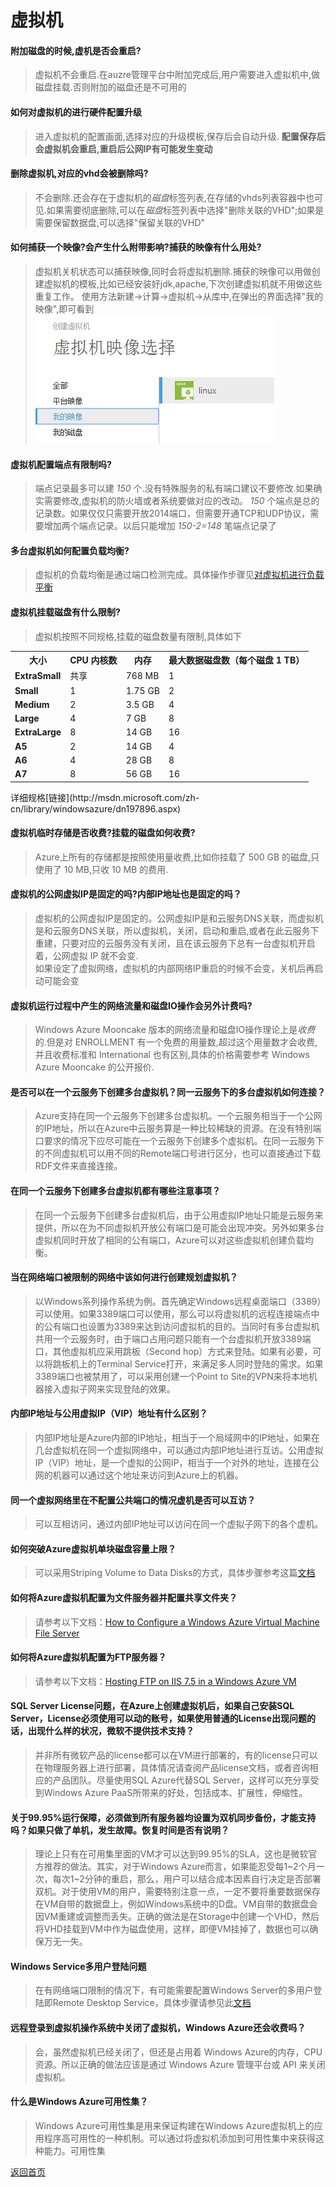 # 虚拟机

#### 附加磁盘的时候,虚机是否会重启?
>虚拟机不会重启.在auzre管理平台中附加完成后,用户需要进入虚拟机中,做磁盘挂载.否则附加的磁盘还是不可用的

#### 如何对虚拟机的进行硬件配置升级
>进入虚拟机的配置画面,选择对应的升级模板,保存后会自动升级.
**配置保存后会虚拟机会重启,重启后公网IP有可能发生变动**

#### 删除虚拟机,对应的vhd会被删除吗?
>不会删除.还会存在于虚拟机的*磁盘*标签列表,在存储的vhds列表容器中也可见.如果需要彻底删除,可以在*磁盘*标签列表中选择"删除关联的VHD";如果是需要保留数据盘,可以选择"保留关联的VHD"

#### 如何捕获一个映像?会产生什么附带影响?捕获的映像有什么用处?
>虚拟机关机状态可以捕获映像,同时会将虚拟机删除.捕获的映像可以用做创建虚拟机的模板,比如已经安装好jdk,apache,下次创建虚拟机就不用做这些重复工作。
使用方法新建->计算->虚拟机->从库中,在弹出的界面选择"我的映像",即可看到
![](/images/vm-1.01.jpg)

#### 虚拟机配置端点有限制吗?
>端点记录最多可以建 *150* 个.没有特殊服务的私有端口建议不要修改.如果确实需要修改,虚拟机的防火墙或者系统要做对应的改动。
 *150* 个端点是总的记录数。如果仅仅只需要开放2014端口，但需要开通TCP和UDP协议，需要增加两个端点记录。以后只能增加 *150-2=148* 笔端点记录了

#### 多台虚拟机如何配置负载均衡?
>虚拟机的负载均衡是通过端口检测完成。具体操作步骤见[对虚拟机进行负载平衡](http://windowsazure.cn/zh-cn/manage/linux/common-tasks/how-to-load-balance-virtual-machines/)

#### 虚拟机挂载磁盘有什么限制?
>虚拟机按照不同规格,挂载的磁盘数量有限制,具体如下
<table>
 <tbody><tr>
 <th>大小</th><th>CPU 内核数</th><th>内存</th><th>最大数据磁盘数（每个磁盘 1 TB）</th></tr>
 <tr><td><strong>ExtraSmall</strong></td><td>共享</td><td>768 MB</td><td>1</td></tr>
 <tr><td><strong>Small</strong></td><td>1</td><td>1.75 GB</td><td>2</td></tr>
 <tr><td><strong>Medium</strong></td><td>2</td><td>3.5 GB</td><td>4</td></tr>
 <tr><td><strong>Large</strong></td><td>4</td><td>7 GB</td><td>8</td></tr>
 <tr><td><strong>ExtraLarge</strong></td><td>8</td><td>14 GB</td><td>16</td></tr>
 <tr><td><strong>A5</strong></td><td>2</td><td>14 GB</td><td>4</td></tr>
 <tr><td><strong>A6</strong></td><td>4</td><td>28 GB</td><td>8</td></tr>
 <tr><td><strong>A7</strong></td><td>8</td><td>56 GB</td><td>16</td></tr>
</tbody></table>
详细规格[链接](http://msdn.microsoft.com/zh-cn/library/windowsazure/dn197896.aspx)  

#### 虚拟机临时存储是否收费?挂载的磁盘如何收费?
>Azure上所有的存储都是按照使用量收费,比如你挂载了 500 GB 的磁盘,只使用了 10 MB,只收 10 MB 的费用.  

#### 虚拟机的公网虚拟IP是固定的吗?内部IP地址也是固定的吗？
>虚拟机的公网虚拟IP是固定的。公网虚拟IP是和云服务DNS关联，而虚拟机是和云服务DNS关联，所以虚拟机，关闭，启动和重启,或者在此云服务下重建，只要对应的云服务没有关闭，且在该云服务下总有一台虚拟机开启着，公网虚拟 IP 就不会变.  
如果设定了虚拟网络，虚拟机的内部网络IP重启的时候不会变，关机后再启动可能会变

#### 虚拟机运行过程中产生的网络流量和磁盘IO操作会另外计费吗?
>Windows Azure Mooncake 版本的网络流量和磁盘IO操作理论上是*收费*的.但是对 ENROLLMENT 有一个免费的用量数,超过这个用量数才会收费,并且收费标准和 International 也有区别,具体的价格需要参考 Windows Azure Mooncake 的公开报价.

#### 是否可以在一个云服务下创建多台虚拟机？同一云服务下的多台虚拟机如何连接？
>Azure支持在同一个云服务下创建多台虚拟机。一个云服务相当于一个公网的IP地址，所以在Azure中云服务算是一种比较稀缺的资源。在没有特别端口要求的情况下应尽可能在一个云服务下创建多个虚拟机。在同一云服务下的不同虚拟机可以用不同的Remote端口号进行区分，也可以直接通过下载RDF文件来直接连接。

#### 在同一个云服务下创建多台虚拟机都有哪些注意事项？
>在同一个云服务下创建多台虚拟机后，由于公用虚拟IP地址只能是云服务来提供，所以在为不同虚拟机开放公有端口是可能会出现冲突。另外如果多台虚拟机同时开放了相同的公有端口，Azure可以对这些虚拟机创建负载均衡。

#### 当在网络端口被限制的网络中该如何进行创建规划虚拟机？
>以Windows系列操作系统为例。首先确定Windows远程桌面端口（3389）可以使用。如果3389端口可以使用，那么可以将虚拟机的远程连接端点中的公有端口也设置为3389来达到访问虚拟机的目的。当同时有多台虚拟机共用一个云服务时，由于端口占用问题只能有一个台虚拟机开放3389端口，其他虚拟机应采用跳板（Second hop）方式来登陆。如果有必要，可以将跳板机上的Terminal Service打开，来满足多人同时登陆的需求。如果3389端口也被禁用了，可以采用创建一个Point to Site的VPN来将本地机器接入虚拟子网来实现登陆的效果。

#### 内部IP地址与公用虚拟IP（VIP）地址有什么区别？
>内部IP地址是Azure内部的IP地址，相当于一个局域网中的IP地址，如果在几台虚拟机在同一个虚拟网络中，可以通过内部IP地址进行互访。公用虚拟IP（VIP）地址，是一个虚拟的公网IP，相当于一个对外的地址，连接在公网的机器可以通过这个地址来访问到Azure上的机器。

#### 同一个虚拟网络里在不配置公共端口的情况虚机是否可以互访？
>可以互相访问，通过内部IP地址可以访问在同一个虚拟子网下的各个虚机。

#### 如何突破Azure虚拟机单块磁盘容量上限？
>可以采用Striping Volume to Data Disks的方式，具体步骤参考这篇[文档](https://www.simple-talk.com/cloud/infrastructure-as-a-service/windows-azure-virtual-machine-a-look-at-windows-azure-iaas-offerings-(part-2)/)

#### 如何将Azure虚拟机配置为文件服务器并配置共享文件夹？
>请参考以下文档：[How to Configure a Windows Azure Virtual Machine File Server](http://blogs.msdn.com/b/philpenn/archive/2012/08/30/how-to-configure-a-windows-azure-virtual-machine-file-server-and-use-it-from-within-windows-hpc-server-compute-jobs.aspx)

#### 如何将Azure虚拟机配置为FTP服务器？
>请参考以下文档：[Hosting FTP on IIS 7.5 in a Windows Azure VM](http://itq.nl/walkthrough-hosting-ftp-on-iis-7-5-a-windows-azure-vm-2/)

#### SQL Server License问题，在Azure上创建虚拟机后，如果自己安装SQL Server，License必须使用可以动的账号，如果使用普通的License出现问题的话，出现什么样的状况，微软不提供技术支持？
>并非所有微软产品的license都可以在VM进行部署的，有的license只可以在物理服务器上进行部署，具体情况请查阅产品license文档，或者咨询相应的产品团队。尽量使用SQL Azure代替SQL Server，这样可以充分享受到Windows Azure PaaS所带来的好处，包括成本、扩展性，伸缩性。

#### 关于99.95%运行保障，必须做到所有服务器均设置为双机同步备份，才能支持吗？如果只做了单机，发生故障。恢复时间是否有说明？
>理论上只有在可用集里面的VM才可以达到99.95%的SLA，这也是微软官方推荐的做法。其实，对于Windows Azure而言，如果能忍受每1~2个月一次，每次1~2分钟的重启，那么，用户可以结合成本因素自行决定是否部署双机。对于使用VM的用户，需要特别注意一点，一定不要将重要数据保存在VM自带的数据盘上，例如Windows系统中的D盘。VM自带的数据盘会因VM重建或调整而丢失。正确的做法是在Storage中创建一个VHD，然后将VHD挂载到VM中作为磁盘使用，这样，即便VM挂掉了，数据也可以确保万无一失。

#### Windows Service多用户登陆问题
>在有网络端口限制的情况下，有可能需要配置Windows Server的多用户登陆即Remote Desktop Service，具体步骤请参见此[文档](http://blog.csdn.net/lanwilliam/article/details/6338493)

#### 远程登录到虚拟机操作系统中关闭了虚拟机，Windows Azure还会收费吗？
>会，虽然虚拟机已经关闭了，但还是占用着 Windows Azure的内存，CPU资源。所以正确的做法应该是通过 Windows Azure 管理平台或 API 来关闭虚拟机。

#### 什么是Windows Azure可用性集？
>Windows Azure可用性集是用来保证构建在Windows Azure虚拟机上的应用程序高可用性的一种机制。可以通过将虚拟机添加到可用性集中来获得这种能力。可用性集

[返回首页](</index.md>)



